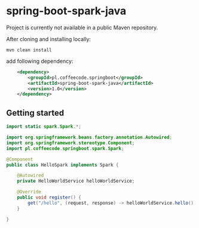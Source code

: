 # spring-boot-spark-java

Project is currently not available in a public Maven repository.

After cloning and installing locally:

    mvn clean install

add following dependency:

```xml
    <dependency>
        <groupId>pl.coffeecode.springboot</groupId>
        <artifactId>spring-boot-spark-java</artifactId>
        <version>1.0</version>
    </dependency>
```

Getting started
---------------

```java
import static spark.Spark.*;

import org.springframework.beans.factory.annotation.Autowired;
import org.springframework.stereotype.Component;
import pl.coffeecode.springboot.spark.Spark;

@Component
public class HelloSpark implements Spark {

    @Autowired
    private HelloWorldService helloWorldService;

    @Override
    public void register() {
        get("/hello", (request, response) -> helloWorldService.hello() );
    }

}
```


